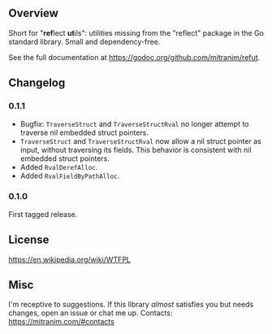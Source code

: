 ## Overview

Short for "**ref**lect **ut**ils": utilities missing from the "reflect" package in the Go standard library. Small and dependency-free.

See the full documentation at https://godoc.org/github.com/mitranim/refut.

## Changelog

### 0.1.1

* Bugfix: `TraverseStruct` and `TraverseStructRval` no longer attempt to traverse nil embedded struct pointers.
* `TraverseStruct` and `TraverseStructRval` now allow a nil struct pointer as input, without traversing its fields. This behavior is consistent with nil embedded struct pointers.
* Added `RvalDerefAlloc`.
* Added `RvalFieldByPathAlloc`.

### 0.1.0

First tagged release.

## License

https://en.wikipedia.org/wiki/WTFPL

## Misc

I'm receptive to suggestions. If this library _almost_ satisfies you but needs changes, open an issue or chat me up. Contacts: https://mitranim.com/#contacts
